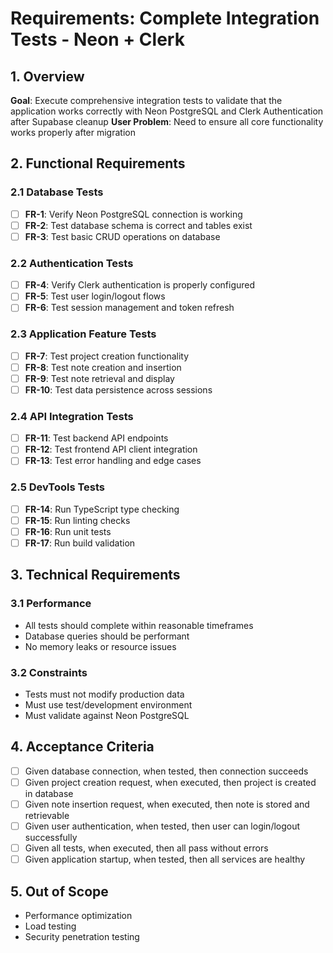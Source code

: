 # Requirements: Complete Integration Tests - Neon + Clerk

## 1. Overview
**Goal**: Execute comprehensive integration tests to validate that the application works correctly with Neon PostgreSQL and Clerk Authentication after Supabase cleanup
**User Problem**: Need to ensure all core functionality works properly after migration

## 2. Functional Requirements
### 2.1 Database Tests
- [ ] **FR-1**: Verify Neon PostgreSQL connection is working
- [ ] **FR-2**: Test database schema is correct and tables exist
- [ ] **FR-3**: Test basic CRUD operations on database

### 2.2 Authentication Tests
- [ ] **FR-4**: Verify Clerk authentication is properly configured
- [ ] **FR-5**: Test user login/logout flows
- [ ] **FR-6**: Test session management and token refresh

### 2.3 Application Feature Tests
- [ ] **FR-7**: Test project creation functionality
- [ ] **FR-8**: Test note creation and insertion
- [ ] **FR-9**: Test note retrieval and display
- [ ] **FR-10**: Test data persistence across sessions

### 2.4 API Integration Tests
- [ ] **FR-11**: Test backend API endpoints
- [ ] **FR-12**: Test frontend API client integration
- [ ] **FR-13**: Test error handling and edge cases

### 2.5 DevTools Tests
- [ ] **FR-14**: Run TypeScript type checking
- [ ] **FR-15**: Run linting checks
- [ ] **FR-16**: Run unit tests
- [ ] **FR-17**: Run build validation

## 3. Technical Requirements
### 3.1 Performance
- All tests should complete within reasonable timeframes
- Database queries should be performant
- No memory leaks or resource issues

### 3.2 Constraints
- Tests must not modify production data
- Must use test/development environment
- Must validate against Neon PostgreSQL

## 4. Acceptance Criteria
- [ ] Given database connection, when tested, then connection succeeds
- [ ] Given project creation request, when executed, then project is created in database
- [ ] Given note insertion request, when executed, then note is stored and retrievable
- [ ] Given user authentication, when tested, then user can login/logout successfully
- [ ] Given all tests, when executed, then all pass without errors
- [ ] Given application startup, when tested, then all services are healthy

## 5. Out of Scope
- Performance optimization
- Load testing
- Security penetration testing